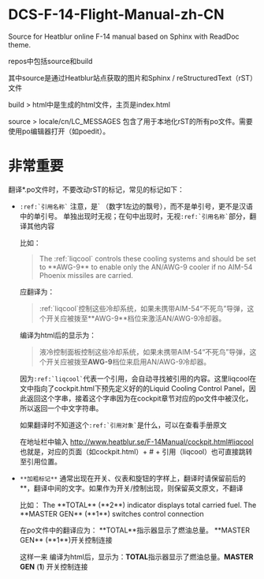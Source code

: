 # DCS-F-14-Flight-Manual-zh-CN
Source for Heatblur online F-14 manual based on Sphinx with ReadDoc theme.

repos中包括source和build

其中source是通过Heatblur站点获取的图片和Sphinx / reStructuredText（rST）文件

build > html中是生成的html文件，主页是index.html

source > locale/cn/LC_MESSAGES 包含了用于本地化rST的所有po文件。需要使用po编辑器打开（如poedit）。

# **非常重要**

翻译*.po文件时，不要改动rST的标记，常见的标记如下：
* ``` :ref:`引用名称` ```
  注意，是\` （数字1左边的飘号），而不是单引号，更不是汉语中的单引号。
  单独出现时无视；在句中出现时，无视``` :ref:`引用名称` ```部分，翻译其他内容
  
    比如：
  
    > The :ref:\`liqcool\` controls these cooling systems and should be set to \*\*AWG-9\*\* to enable only the AN/AWG-9 cooler if no AIM-54 Phoenix missiles are carried.
    
    应翻译为：
    
    > :ref:\`liqcool\`控制这些冷却系统，如果未携带AIM-54“不死鸟”导弹，这个开关应被拨至\*\*AWG-9\*\*档位来激活AN/AWG-9冷却器。

    编译为html后的显示为：
    
    > 液冷控制面板控制这些冷却系统，如果未携带AIM-54“不死鸟”导弹，这个开关应被拨至**AWG-9**档位来启用AN/AWG-9冷却器。
    
    
    因为``` :ref:`liqcool` ```代表一个引用，会自动寻找被引用的内容。这里liqcool在文中指向了cockpit.html下预先定义好的的Liquid Cooling Control Panel，因此返回这个字串，接着这个字串因为在cockpit章节对应的po文件中被汉化，所以返回一个中文字符串。
    
    如果翻译时不知道这个``` :ref:`引用对象` ```是什么，可以在查看手册原文
    
    在地址栏中输入
    http://www.heatblur.se/F-14Manual/cockpit.html#liqcool
    也就是，对应的页面（如cockpit.html）+ # + 引用（liqcool）也可直接跳转至引用位置。


* ```**加粗标记**```
  通常出现在开关、仪表和旋钮的字样上，翻译时请保留前后的\*\*，翻译中间的文字。如果作为开关/控制出现，则保留英文原文，不翻译
  
    比如：
      The \*\*TOTAL\*\* (\*\*2\*\*) indicator displays total carried fuel.
      The \*\*MASTER GEN\*\* (\*\*1\*\*) switches control connection
      
  在po文件中的翻译应为：
      \*\*TOTAL\*\*指示器显示了燃油总量。
      \*\*MASTER GEN\*\* (\*\*1\*\*)开关控制连接
      
  这样一来 编译为html后，显示为：**TOTAL**指示器显示了燃油总量。**MASTER GEN** (**1**) 开关控制连接
